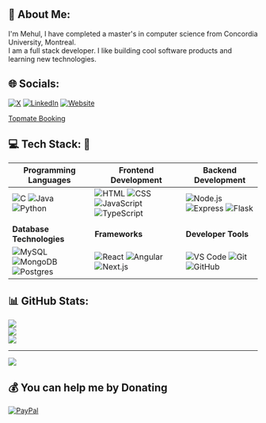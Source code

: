 ## 💫 About Me:
I'm Mehul, I have completed a master's in computer science from Concordia University, Montreal.<br>I am a full stack developer. I like building cool software products and learning new technologies.

## 🌐 Socials:
[![X](https://img.shields.io/badge/X-%237289DA.svg?logo=twitter&logoColor=white)](https://www.x.com/mehul2802) [![LinkedIn](https://img.shields.io/badge/LinkedIn-%230077B5.svg?logo=linkedin&logoColor=white)](https://linkedin.com/in/mehulmp) [![Website](https://img.shields.io/badge/Portfolio-Mehul--Prajapati-blue)](https://mehul-m-prajapati.github.io/portfolio/)

[Topmate Booking](https://topmate.io/mehul_prajapati/)


## 💻 Tech Stack: 🚀

| Programming Languages        | Frontend Development       | Backend Development         |
|------------------------------|----------------------------|-----------------------------|
| ![C](https://skillicons.dev/icons?i=c) ![Java](https://skillicons.dev/icons?i=java) ![Python](https://skillicons.dev/icons?i=python) | ![HTML](https://skillicons.dev/icons?i=html) ![CSS](https://skillicons.dev/icons?i=css) ![JavaScript](https://skillicons.dev/icons?i=js) ![TypeScript](https://skillicons.dev/icons?i=typescript) | ![Node.js](https://skillicons.dev/icons?i=nodejs) ![Express](https://skillicons.dev/icons?i=expressjs) ![Flask](https://skillicons.dev/icons?i=flask) |
|                              |                            |                             |
| **Database Technologies**         | **Frameworks**                | **Developer Tools**             |
| ![MySQL](https://skillicons.dev/icons?i=mysql) ![MongoDB](https://skillicons.dev/icons?i=mongodb) ![Postgres](https://skillicons.dev/icons?i=postgres) | ![React](https://skillicons.dev/icons?i=react) ![Angular](https://skillicons.dev/icons?i=angular) ![Next.js](https://skillicons.dev/icons?i=nextjs) | ![VS Code](https://skillicons.dev/icons?i=vscode) ![Git](https://skillicons.dev/icons?i=git) ![GitHub](https://skillicons.dev/icons?i=github) |



## 📊 GitHub Stats:
![](https://github-readme-stats.vercel.app/api?username=mehul-m-prajapati&theme=dark&hide_border=false&include_all_commits=true&count_private=false)<br/>
![](https://github-readme-streak-stats.herokuapp.com/?user=mehul-m-prajapati&theme=dark&hide_border=false)<br/>
![](https://github-readme-stats.vercel.app/api/top-langs/?username=mehul-m-prajapati&theme=dark&hide_border=false&include_all_commits=true&count_private=false&layout=compact)

---
[![](https://visitcount.itsvg.in/api?id=mehul-m-prajapati&icon=0&color=0)](https://visitcount.itsvg.in)

  ## 💰 You can help me by Donating
  [![PayPal](https://img.shields.io/badge/PayPal-00457C?style=for-the-badge&logo=paypal&logoColor=white)](https://paypal.me/mehul2802) 

  
<!-- Proudly created with GPRM ( https://gprm.itsvg.in ) -->
